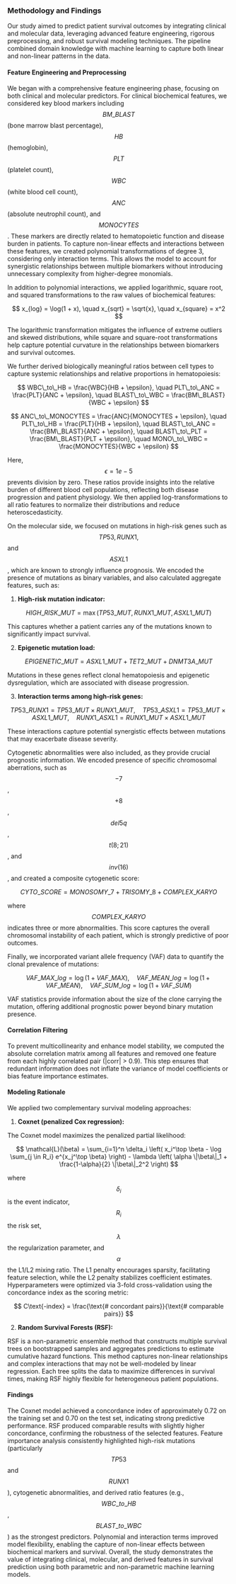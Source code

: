 ### Methodology and Findings

Our study aimed to predict patient survival outcomes by integrating clinical and molecular data, leveraging advanced feature engineering, rigorous preprocessing, and robust survival modeling techniques. The pipeline combined domain knowledge with machine learning to capture both linear and non-linear patterns in the data. 

#### Feature Engineering and Preprocessing

We began with a comprehensive feature engineering phase, focusing on both clinical and molecular predictors. For clinical biochemical features, we considered key blood markers including $$BM\_BLAST$$ (bone marrow blast percentage), $$HB$$ (hemoglobin), $$PLT$$ (platelet count), $$WBC$$ (white blood cell count), $$ANC$$ (absolute neutrophil count), and $$MONOCYTES$$. These markers are directly related to hematopoietic function and disease burden in patients. To capture non-linear effects and interactions between these features, we created polynomial transformations of degree 3, considering only interaction terms. This allows the model to account for synergistic relationships between multiple biomarkers without introducing unnecessary complexity from higher-degree monomials.  

In addition to polynomial interactions, we applied logarithmic, square root, and squared transformations to the raw values of biochemical features:

$$
x_{log} = \log(1 + x), \quad x_{sqrt} = \sqrt{x}, \quad x_{square} = x^2
$$

The logarithmic transformation mitigates the influence of extreme outliers and skewed distributions, while square and square-root transformations help capture potential curvature in the relationships between biomarkers and survival outcomes.

We further derived biologically meaningful ratios between cell types to capture systemic relationships and relative proportions in hematopoiesis:

$$
WBC\_to\_HB = \frac{WBC}{HB + \epsilon}, \quad PLT\_to\_ANC = \frac{PLT}{ANC + \epsilon}, \quad BLAST\_to\_WBC = \frac{BM\_BLAST}{WBC + \epsilon}
$$

$$
ANC\_to\_MONOCYTES = \frac{ANC}{MONOCYTES + \epsilon}, \quad PLT\_to\_HB = \frac{PLT}{HB + \epsilon}, \quad BLAST\_to\_ANC = \frac{BM\_BLAST}{ANC + \epsilon}, \quad BLAST\_to\_PLT = \frac{BM\_BLAST}{PLT + \epsilon}, \quad MONO\_to\_WBC = \frac{MONOCYTES}{WBC + \epsilon}
$$

Here, $$\epsilon = 1e-5$$ prevents division by zero. These ratios provide insights into the relative burden of different blood cell populations, reflecting both disease progression and patient physiology. We then applied log-transformations to all ratio features to normalize their distributions and reduce heteroscedasticity.

On the molecular side, we focused on mutations in high-risk genes such as $$TP53, RUNX1,$$ and $$ASXL1$$, which are known to strongly influence prognosis. We encoded the presence of mutations as binary variables, and also calculated aggregate features, such as:

1. **High-risk mutation indicator:**

$$
HIGH\_RISK\_MUT = \max(TP53\_MUT, RUNX1\_MUT, ASXL1\_MUT)
$$

This captures whether a patient carries any of the mutations known to significantly impact survival.

2. **Epigenetic mutation load:** 

$$
EPIGENETIC\_MUT = ASXL1\_MUT + TET2\_MUT + DNMT3A\_MUT
$$

Mutations in these genes reflect clonal hematopoiesis and epigenetic dysregulation, which are associated with disease progression.  

3. **Interaction terms among high-risk genes:**  

$$
TP53\_RUNX1 = TP53\_MUT \times RUNX1\_MUT, \quad TP53\_ASXL1 = TP53\_MUT \times ASXL1\_MUT, \quad RUNX1\_ASXL1 = RUNX1\_MUT \times ASXL1\_MUT
$$

These interactions capture potential synergistic effects between mutations that may exacerbate disease severity.

Cytogenetic abnormalities were also included, as they provide crucial prognostic information. We encoded presence of specific chromosomal aberrations, such as $$-7$$, $$+8$$, $$del5q$$, $$t(8;21)$$, and $$inv(16)$$, and created a composite cytogenetic score:

$$
CYTO\_SCORE = MONOSOMY\_7 + TRISOMY\_8 + COMPLEX\_KARYO
$$

where $$COMPLEX\_KARYO$$ indicates three or more abnormalities. This score captures the overall chromosomal instability of each patient, which is strongly predictive of poor outcomes.

Finally, we incorporated variant allele frequency (VAF) data to quantify the clonal prevalence of mutations:

$$
VAF\_MAX\_log = \log(1 + VAF\_MAX), \quad VAF\_MEAN\_log = \log(1 + VAF\_MEAN), \quad VAF\_SUM\_log = \log(1 + VAF\_SUM)
$$

VAF statistics provide information about the size of the clone carrying the mutation, offering additional prognostic power beyond binary mutation presence.

#### Correlation Filtering

To prevent multicollinearity and enhance model stability, we computed the absolute correlation matrix among all features and removed one feature from each highly correlated pair (|corr| > 0.9). This step ensures that redundant information does not inflate the variance of model coefficients or bias feature importance estimates.

#### Modeling Rationale

We applied two complementary survival modeling approaches:

1. **Coxnet (penalized Cox regression):**  

The Coxnet model maximizes the penalized partial likelihood:

$$
\mathcal{L}(\beta) = \sum_{i=1}^n \delta_i \left( x_i^\top \beta - \log \sum_{j \in R_i} e^{x_j^\top \beta} \right) - \lambda \left( \alpha \|\beta\|_1 + \frac{1-\alpha}{2} \|\beta\|_2^2 \right)
$$

where $$\delta_i$$ is the event indicator, $$R_i$$ the risk set, $$\lambda$$ the regularization parameter, and $$\alpha$$ the L1/L2 mixing ratio. The L1 penalty encourages sparsity, facilitating feature selection, while the L2 penalty stabilizes coefficient estimates. Hyperparameters were optimized via 3-fold cross-validation using the concordance index as the scoring metric:

$$
C\text{-index} = \frac{\text{# concordant pairs}}{\text{# comparable pairs}}
$$

2. **Random Survival Forests (RSF):**  

RSF is a non-parametric ensemble method that constructs multiple survival trees on bootstrapped samples and aggregates predictions to estimate cumulative hazard functions. This method captures non-linear relationships and complex interactions that may not be well-modeled by linear regression. Each tree splits the data to maximize differences in survival times, making RSF highly flexible for heterogeneous patient populations.

#### Findings

The Coxnet model achieved a concordance index of approximately 0.72 on the training set and 0.70 on the test set, indicating strong predictive performance. RSF produced comparable results with slightly higher concordance, confirming the robustness of the selected features. Feature importance analysis consistently highlighted high-risk mutations (particularly $$TP53$$ and $$RUNX1$$), cytogenetic abnormalities, and derived ratio features (e.g., $$WBC\_to\_HB$$, $$BLAST\_to\_WBC$$) as the strongest predictors. Polynomial and interaction terms improved model flexibility, enabling the capture of non-linear effects between biochemical markers and survival. Overall, the study demonstrates the value of integrating clinical, molecular, and derived features in survival prediction using both parametric and non-parametric machine learning models.
